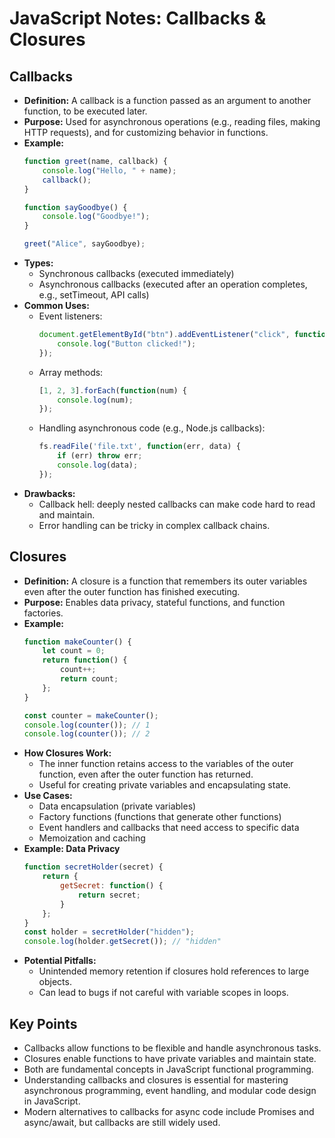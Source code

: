 # JavaScript Notes: Callbacks & Closures

## Callbacks

- **Definition:** A callback is a function passed as an argument to another function, to be executed later.
- **Purpose:** Used for asynchronous operations (e.g., reading files, making HTTP requests), and for customizing behavior in functions.
- **Example:**
    ```js
    function greet(name, callback) {
        console.log("Hello, " + name);
        callback();
    }

    function sayGoodbye() {
        console.log("Goodbye!");
    }

    greet("Alice", sayGoodbye);
    ```
- **Types:**
    - Synchronous callbacks (executed immediately)
    - Asynchronous callbacks (executed after an operation completes, e.g., setTimeout, API calls)
- **Common Uses:**
    - Event listeners:
        ```js
        document.getElementById("btn").addEventListener("click", function() {
            console.log("Button clicked!");
        });
        ```
    - Array methods:
        ```js
        [1, 2, 3].forEach(function(num) {
            console.log(num);
        });
        ```
    - Handling asynchronous code (e.g., Node.js callbacks):
        ```js
        fs.readFile('file.txt', function(err, data) {
            if (err) throw err;
            console.log(data);
        });
        ```
- **Drawbacks:**
    - Callback hell: deeply nested callbacks can make code hard to read and maintain.
    - Error handling can be tricky in complex callback chains.

## Closures

- **Definition:** A closure is a function that remembers its outer variables even after the outer function has finished executing.
- **Purpose:** Enables data privacy, stateful functions, and function factories.
- **Example:**
    ```js
    function makeCounter() {
        let count = 0;
        return function() {
            count++;
            return count;
        };
    }

    const counter = makeCounter();
    console.log(counter()); // 1
    console.log(counter()); // 2
    ```
- **How Closures Work:**
    - The inner function retains access to the variables of the outer function, even after the outer function has returned.
    - Useful for creating private variables and encapsulating state.
- **Use Cases:**
    - Data encapsulation (private variables)
    - Factory functions (functions that generate other functions)
    - Event handlers and callbacks that need access to specific data
    - Memoization and caching
- **Example: Data Privacy**
    ```js
    function secretHolder(secret) {
        return {
            getSecret: function() {
                return secret;
            }
        };
    }
    const holder = secretHolder("hidden");
    console.log(holder.getSecret()); // "hidden"
    ```
- **Potential Pitfalls:**
    - Unintended memory retention if closures hold references to large objects.
    - Can lead to bugs if not careful with variable scopes in loops.

## Key Points

- Callbacks allow functions to be flexible and handle asynchronous tasks.
- Closures enable functions to have private variables and maintain state.
- Both are fundamental concepts in JavaScript functional programming.
- Understanding callbacks and closures is essential for mastering asynchronous programming, event handling, and modular code design in JavaScript.
- Modern alternatives to callbacks for async code include Promises and async/await, but callbacks are still widely used.

